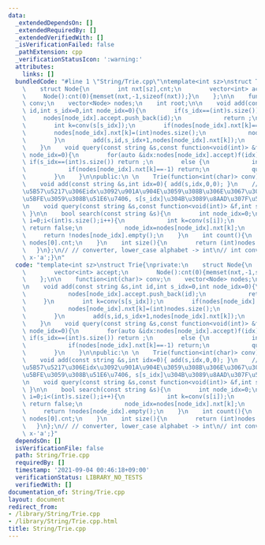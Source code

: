 ```yaml
---
data:
  _extendedDependsOn: []
  _extendedRequiredBy: []
  _extendedVerifiedWith: []
  _isVerificationFailed: false
  _pathExtension: cpp
  _verificationStatusIcon: ':warning:'
  attributes:
    links: []
  bundledCode: "#line 1 \"String/Trie.cpp\"\ntemplate<int sz>\nstruct Trie{\nprivate:\n\
    \    struct Node{\n        int nxt[sz],cnt;\n        vector<int> accept;\n   \
    \     Node():cnt(0){memset(nxt,-1,sizeof(nxt));}\n    };\n\n    function<int(char)>\
    \ conv;\n    vector<Node> nodes;\n    int root;\n\n    void add(const string &s,int\
    \ id,int s_idx=0,int node_idx=0){\n        if(s_idx==(int)s.size()){\n       \
    \     nodes[node_idx].accept.push_back(id);\n            return ;\n        }\n\
    \        int k=conv(s[s_idx]);\n        if(nodes[node_idx].nxt[k]==-1){\n    \
    \        nodes[node_idx].nxt[k]=(int)nodes.size();\n            nodes.push_back(Node());\n\
    \        }\n        add(s,id,s_idx+1,nodes[node_idx].nxt[k]);\n        nodes[node_idx].cnt++;\n\
    \    }\n    void query(const string &s,const function<void(int)> &f,int s_idx=0,int\
    \ node_idx=0){\n        for(auto &idx:nodes[node_idx].accept)f(idx);\n       \
    \ if(s_idx==(int)s.size()) return ;\n        else {\n            int k=conv(s[s_idx]);\n\
    \            if(nodes[node_idx].nxt[k]==-1) return;\n            query(s,f,s_idx+1,nodes[node_idx].nxt[k]);\n\
    \        }\n    }\n\npublic:\n \n    Trie(function<int(char)> conv):conv(conv),root(0){nodes.push_back(Node());}\n\
    \    void add(const string &s,int idx=0){ add(s,idx,0,0); }\n    // f(k) := \u6587\
    \u5B57\u5217\u306Eidx\u3092\u901A\u904E\u3059\u308B\u306E\u3067\u305D\u308C\u306B\
    \u5BFE\u3059\u308B\u51E6\u7406, s[s_idx]\u304B\u3089\u8AAD\u307F\u59CB\u3081\u308B\
    \n    void query(const string &s,const function<void(int)> &f,int s_idx=0){ query(s,f,s_idx,0);\
    \ }\n\n    bool search(const string &s){\n        int node_idx=0;\n        for(int\
    \ i=0;i<(int)s.size();i++){\n            int k=conv(s[i]);\n            if(nodes[node_idx].nxt[k]==-1)\
    \ return false;\n            node_idx=nodes[node_idx].nxt[k];\n        }\n   \
    \     return !nodes[node_idx].empty();\n    }\n    int count(){\n        return\
    \ nodes[0].cnt;\n    }\n    int size(){\n        return (int)nodes.size();\n \
    \   }\n};\n// // converter, lower_case alphabet -> int\n// int conv(char x){return\
    \ x-'a';}\n"
  code: "template<int sz>\nstruct Trie{\nprivate:\n    struct Node{\n        int nxt[sz],cnt;\n\
    \        vector<int> accept;\n        Node():cnt(0){memset(nxt,-1,sizeof(nxt));}\n\
    \    };\n\n    function<int(char)> conv;\n    vector<Node> nodes;\n    int root;\n\
    \n    void add(const string &s,int id,int s_idx=0,int node_idx=0){\n        if(s_idx==(int)s.size()){\n\
    \            nodes[node_idx].accept.push_back(id);\n            return ;\n   \
    \     }\n        int k=conv(s[s_idx]);\n        if(nodes[node_idx].nxt[k]==-1){\n\
    \            nodes[node_idx].nxt[k]=(int)nodes.size();\n            nodes.push_back(Node());\n\
    \        }\n        add(s,id,s_idx+1,nodes[node_idx].nxt[k]);\n        nodes[node_idx].cnt++;\n\
    \    }\n    void query(const string &s,const function<void(int)> &f,int s_idx=0,int\
    \ node_idx=0){\n        for(auto &idx:nodes[node_idx].accept)f(idx);\n       \
    \ if(s_idx==(int)s.size()) return ;\n        else {\n            int k=conv(s[s_idx]);\n\
    \            if(nodes[node_idx].nxt[k]==-1) return;\n            query(s,f,s_idx+1,nodes[node_idx].nxt[k]);\n\
    \        }\n    }\n\npublic:\n \n    Trie(function<int(char)> conv):conv(conv),root(0){nodes.push_back(Node());}\n\
    \    void add(const string &s,int idx=0){ add(s,idx,0,0); }\n    // f(k) := \u6587\
    \u5B57\u5217\u306Eidx\u3092\u901A\u904E\u3059\u308B\u306E\u3067\u305D\u308C\u306B\
    \u5BFE\u3059\u308B\u51E6\u7406, s[s_idx]\u304B\u3089\u8AAD\u307F\u59CB\u3081\u308B\
    \n    void query(const string &s,const function<void(int)> &f,int s_idx=0){ query(s,f,s_idx,0);\
    \ }\n\n    bool search(const string &s){\n        int node_idx=0;\n        for(int\
    \ i=0;i<(int)s.size();i++){\n            int k=conv(s[i]);\n            if(nodes[node_idx].nxt[k]==-1)\
    \ return false;\n            node_idx=nodes[node_idx].nxt[k];\n        }\n   \
    \     return !nodes[node_idx].empty();\n    }\n    int count(){\n        return\
    \ nodes[0].cnt;\n    }\n    int size(){\n        return (int)nodes.size();\n \
    \   }\n};\n// // converter, lower_case alphabet -> int\n// int conv(char x){return\
    \ x-'a';}"
  dependsOn: []
  isVerificationFile: false
  path: String/Trie.cpp
  requiredBy: []
  timestamp: '2021-09-04 00:46:18+09:00'
  verificationStatus: LIBRARY_NO_TESTS
  verifiedWith: []
documentation_of: String/Trie.cpp
layout: document
redirect_from:
- /library/String/Trie.cpp
- /library/String/Trie.cpp.html
title: String/Trie.cpp
---
```

